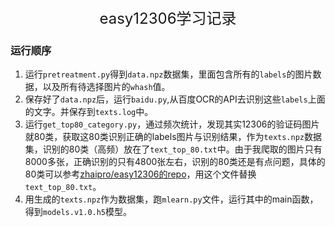 
<center><font size=5>easy12306学习记录</font></center>

### 运行顺序
1. 运行`pretreatment.py`得到`data.npz`数据集，里面包含所有的`labels`的图片数据，以及所有待选择图片的`whash`值。
2. 保存好了`data.npz`后，运行`baidu.py`,从百度OCR的API去识别这些`labels`上面的文字。并保存到`texts.log`中。
3. 运行`get_top80_category.py`，通过频次统计，发现其实12306的验证码图片就80类，获取这80类识别正确的labels图片与识别结果，作为`texts.npz`数据集，识别的80类（高频）放在了`text_top_80.txt`中。由于我爬取的图片只有8000多张，正确识别的只有4800张左右，识别的80类还是有点问题，具体的80类可以参考[zhaipro/easy12306的repo](https://github.com/zhaipro/easy12306/blob/master/texts.txt)，用这个文件替换`text_top_80.txt`。
4. 用生成的`texts.npz`作为数据集，跑`mlearn.py`文件，运行其中的main函数，得到`models.v1.0.h5`模型。

